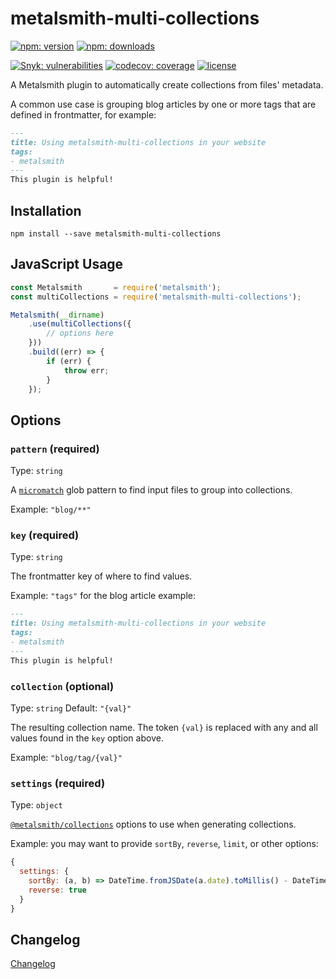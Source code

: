 # metalsmith-multi-collections

[![npm: version](https://img.shields.io/npm/v/metalsmith-multi-collections?color=%23cc3534&label=version&logo=npm&logoColor=white)](https://www.npmjs.com/package/metalsmith-multi-collections)
[![npm: downloads](https://img.shields.io/npm/dw/metalsmith-multi-collections?color=%23cc3534&logo=npm&logoColor=white)](https://www.npmjs.com/package/metalsmith-multi-collections)

[![Snyk: vulnerabilities](https://snyk.io/test/npm/metalsmith-multi-collections/badge.svg)](https://snyk.io/test/npm/metalsmith-multi-collections)
[![codecov: coverage](https://img.shields.io/codecov/c/github/emmercm/metalsmith-plugins?flag=metalsmith-multi-collections&logo=codecov&logoColor=white)](https://codecov.io/gh/emmercm/metalsmith-multi-collections)
[![license](https://img.shields.io/github/license/emmercm/metalsmith-plugins?color=blue)](https://github.com/emmercm/metalsmith-plugins/blob/main/LICENSE)

A Metalsmith plugin to automatically create collections from files' metadata.

A common use case is grouping blog articles by one or more tags that are defined in frontmatter, for example:

```markdown
---
title: Using metalsmith-multi-collections in your website
tags:
- metalsmith
---
This plugin is helpful!
```

## Installation

```shell
npm install --save metalsmith-multi-collections
```

## JavaScript Usage

```javascript
const Metalsmith       = require('metalsmith');
const multiCollections = require('metalsmith-multi-collections');

Metalsmith(__dirname)
    .use(multiCollections({
        // options here
    }))
    .build((err) => {
        if (err) {
            throw err;
        }
    });
```

## Options

### `pattern` (required)

Type: `string`

A [`micromatch`](https://www.npmjs.com/package/micromatch) glob pattern to find input files to group into collections.

Example: `"blog/**"`

### `key` (required)

Type: `string`

The frontmatter key of where to find values.

Example: `"tags"` for the blog article example:

```markdown
---
title: Using metalsmith-multi-collections in your website
tags:
- metalsmith
---
This plugin is helpful!
```

### `collection` (optional)

Type: `string` Default: `"{val}"`

The resulting collection name. The token `{val}` is replaced with any and all values found in the `key` option above.

Example: `"blog/tag/{val}"`

### `settings` (required)

Type: `object`

[`@metalsmith/collections`](https://www.npmjs.com/package/@metalsmith/collections) options to use when generating collections.

Example: you may want to provide `sortBy`, `reverse`, `limit`, or other options:

```javascript
{
  settings: {
    sortBy: (a, b) => DateTime.fromJSDate(a.date).toMillis() - DateTime.fromJSDate(b.date).toMillis(),
    reverse: true
  }
}
```

## Changelog

[Changelog](./CHANGELOG.md)
